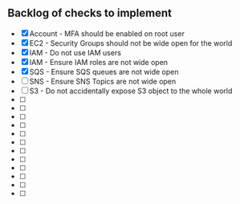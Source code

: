 ## Backlog of checks to implement

- [x] Account - MFA should be enabled on root user
- [x] EC2 - Security Groups should not be wide open for the world
- [x] IAM - Do not use IAM users
- [x] IAM - Ensure IAM roles are not wide open
- [x] SQS - Ensure SQS queues are not wide open
- [ ] SNS - Ensure SNS Topics are not wide open
- [ ] S3 - Do not accidentally expose S3 object to the whole world
- [ ] 
- [ ] 
- [ ] 
- [ ] 
- [ ] 
- [ ] 
- [ ] 
- [ ] 
- [ ] 
- [ ] 
- [ ] 
- [ ] 

